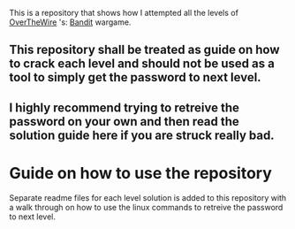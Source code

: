 This is a repository that shows how I attempted all the levels of [OverTheWire](https://overthewire.org/wargames/) 's: [Bandit](https://overthewire.org/wargames/bandit/) wargame.

## This repository shall be treated as guide on how to crack each level and should not be used as a tool to simply get the password to next level.

## I highly recommend trying to retreive the password on your own and then read the solution guide here if you are struck really bad.

# Guide on how to use the repository

Separate readme files for each level solution is added to this repository with a walk through on how to use the linux commands to retreive the password to next level.
